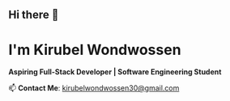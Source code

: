 ## Hi there 👋

# I'm Kirubel Wondwossen 
**Aspiring Full-Stack Developer | Software Engineering Student**

📫 **Contact Me**: [kirubelwondwossen30@gmail.com](mailto:kirubelwondwossen30@gmail.com)

